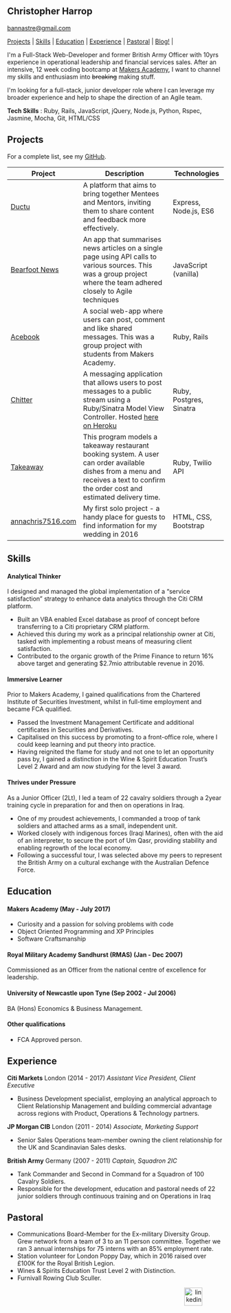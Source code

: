 ## Christopher Harrop  
[bannastre@gmail.com](mailto:bannastre@gmail.com)

[Projects](#projects)  |  [Skills](#skills)  |  [Education](#education)  |  [Experience](#experience)  |  [Pastoral](#pastoral) | [Blog!](https://bannastre.github.io) | 

I'm a Full-Stack Web-Developer and former British Army Officer with 10yrs experience in operational leadership and financial services sales. After an intensive, 12 week coding bootcamp at [Makers Academy](http://www.makersacademy.com/curriculum/), I  want to channel my skills and enthusiasm into ~~breaking~~ making stuff.

I'm looking for a full-stack, junior developer role where I can leverage my broader experience and help to shape the direction of an Agile team.

**Tech Skills** : Ruby, Rails, JavaScript, jQuery,  Node.js, Python, Rspec, Jasmine, Mocha, Git, HTML/CSS

## Projects

For a complete list, see my [GitHub](https://github.com/bannastre?tab=repositories).

| Project           | Description | Technologies |
|---                |---          |---           |
| [Ductu](https://ductu.herokuapp.com/) | A platform that aims to bring together Mentees and Mentors, inviting them to share content and feedback more effectively. | Express, Node.js, ES6 |  
| [Bearfoot News](https://github.com/bannastre/bearfoot-news)  | An app that summarises news articles on a single page using API calls to various sources. This was a group project where the team adhered closely to Agile techniques |  JavaScript (vanilla)  |
| [Acebook](https://tranquil-reef-45735.herokuapp.com/sign_in)  | A social web-app where users can post, comment and like shared messages. This was a group project with students from Makers Academy.  | Ruby, Rails |
| [Chitter](https://github.com/bannastre/chitter-challenge)  | A messaging application that allows users to post messages to a public stream using a Ruby/Sinatra Model View Controller. Hosted [here on Heroku](https://chitter-feed.herokuapp.com/)  |  Ruby, Postgres, Sinatra  |
| [Takeaway](https://github.com/bannastre/takeaway)  | This program models a takeaway restaurant booking system. A user can order available dishes from a menu and receives a text to confirm the order cost and estimated delivery time.   | Ruby, Twilio API  |
|[annachris7516.com](http://www.annachris7516.com)  | My first solo project - a handy place for guests to find information for my wedding in 2016 | HTML, CSS, Bootstrap  |

## Skills

#### Analytical Thinker

I designed and managed the global implementation of a “service satisfaction” strategy to enhance data analytics through the Citi CRM platform.

- Built an VBA enabled Excel database as proof of concept before transferring to a Citi proprietary CRM platform.  
- Achieved this during my work as a principal relationship owner at Citi, tasked with implementing a robust means of measuring client satisfaction.
- Contributed to the organic growth of the Prime Finance to return 16% above target and generating $2.7mio attributable revenue in 2016.  

#### Immersive Learner

Prior to Makers Academy, I gained qualifications from the Chartered Institute of Securities Investment, whilst in full-time employment and became FCA qualified.

- Passed the Investment Management Certificate and additional certificates in Securities and Derivatives.
- Capitalised on this success by promoting to a front-office role, where I could keep learning and put theory into practice.
- Having reignited the flame for study and not one to let an opportunity pass by, I gained a distinction in the Wine & Spirit Education Trust’s Level 2 Award and am now studying for the level 3 award.

#### Thrives under Pressure

As a Junior Officer (2Lt), I led a team of 22 cavalry soldiers through a 2year training cycle in preparation for and then on operations in Iraq.

- One of my proudest achievements, I commanded a troop of tank soldiers and attached arms as a small, independent unit.
- Worked closely with indigenous forces (Iraqi Marines), often with the aid of an interpreter, to secure the port of Um Qasr, providing stability and enabling regrowth of the local economy.
- Following a successful tour, I was selected above my peers to represent the British Army on a cultural exchange with the Australian Defence Force.

## Education

#### Makers Academy (May - July 2017)

- Curiosity and a passion for solving problems with code
- Object Oriented Programming and XP Principles
- Software Craftsmanship

#### Royal Military Academy Sandhurst (RMAS) (Jan - Dec 2007)

Commissioned as an Officer from the national centre of excellence for leadership.

#### University of Newcastle upon Tyne  (Sep 2002 - Jul 2006)

BA (Hons) Economics & Business Management.

#### Other qualifications
- FCA Approved person.

## Experience
**Citi Markets** London (2014 - 2017)
*Assistant Vice President, Client Executive*
- Business Development specialist, employing an analytical approach to Client Relationship Management and building commercial advantage across regions with Product, Operations & Technology partners.


**JP Morgan CIB** London (2011 - 2014)
*Associate, Marketing Support*
- Senior Sales Operations team-member owning the client relationship for the UK and Scandinavian Sales desks.


**British Army** Germany (2007 - 2011)
*Captain, Squadron 2IC*
- Tank Commander and Second in Command for a Squadron of 100 Cavalry Soldiers.
- Responsible for the development, education and pastoral needs of 22 junior soldiers through continuous training and on Operations in Iraq

## Pastoral
- Communications Board-Member for the Ex-military Diversity Group. Grew network from a team of 3 to an 11 person committee. Together we ran 3 annual internships for 75 interns with an 85% employment rate.
- Station volunteer for London Poppy Day, which in 2016 raised over £100K for the Royal British Legion.
- Wines & Spirits Education Trust Level 2 with Distinction.
- Furnivall Rowing Club Sculler.

<p align="right"><a href="https://www.linkedin.com/in/christopher-harrop-051a2321">
<img src="https://www.iconfinder.com/data/icons/free-social-icons/67/linkedin_circle_color-512.png" alt="linkedin" hspace="50" height="42" width="42">
</a></p>
